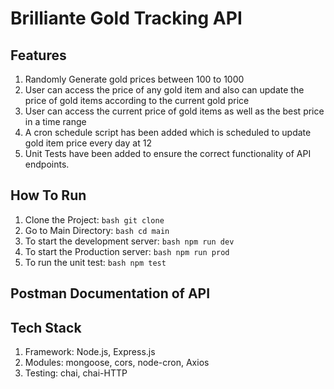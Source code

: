 # Brilliante Gold Tracking API

## Features
 1. Randomly Generate gold prices between 100 to 1000
 2. User can access the price of any gold item and also can update the price of gold items according to the current gold price
 3. User can access the current price of gold items as well as the best price in a time range
 4. A cron schedule script has been added which is scheduled to update gold item price every day at 12
 5. Unit Tests have been added to ensure the correct functionality of API endpoints.

## How To Run
 1. Clone the Project: ```bash git clone ```
 2. Go to Main Directory: ```bash cd main ```
 3. To start the development server: ```bash npm run dev```
 4. To start the Production server: ```bash npm run prod```
 5. To run the unit test: ```bash npm test```

## Postman Documentation of API

## Tech Stack
 1. Framework: Node.js, Express.js
 2. Modules: mongoose, cors, node-cron, Axios
 3. Testing: chai, chai-HTTP
